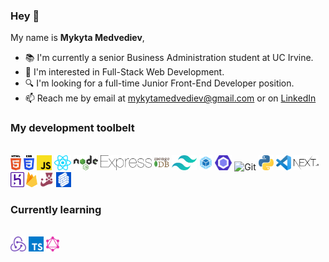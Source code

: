 ### Hey 👋

My name is **Mykyta Medvediev**,

- 📚 I'm currently a senior Business Administration student at UC Irvine.
- 👀 I'm interested in Full-Stack Web Development.
- 🔍 I'm looking for a full-time Junior Front-End Developer position.
- 📫 Reach me by email at mykytamedvediev@gmail.com or on [LinkedIn](https://www.linkedin.com/in/mykyta-medvediev/)

### My development toolbelt
<br><img alt="HTML" title="HTML" src="/images/html-5.svg" height="24">  <img alt="CSS" title="CSS" src="/images/css-3.svg" height="24">  <img alt="Javascript" title="Javascript" src="/images/javascript.svg" height="24">  <img alt="React" title="React" src="/images/react.svg" height="24">  <img alt="NodeJS" title="NodeJs" src="/images/nodejs.svg" height="24">  <img alt="ExpressJS" title="ExpressJS" src="/images/express.svg" height="24">  <img alt="MongoDB" title="MongoDB" src="/images/mongodb-icon.svg" height="24">  <img alt="Tailwind" title="Tailwind" src="/images/tailwindcss-icon.svg" height="24">  <img alt="Webpack" title="Webpack" src="/images/webpack.svg" height="24">  <img alt="ESLint" title="ESLint" src="/images/eslint.svg" height="24">  <img alt="Git" title="Git" src="/images/git-icon" height="24">  <img alt="Python" title="Python" src="/images/python.svg" height="24">  <img alt="VS Code" title="VS Code" src="/images/visual-studio-code.svg" height="24">  <img alt="NextJS" title="NextJS" src="/images/nextjs.svg" height="24">  <img alt="Heroku" title="Heroku" src="/images/heroku-icon.svg" height="24">  <img alt="Firebase" title="Firebase" src="/images/firebase.svg" height="24">  <img alt="Jest" title="Jest" src="/images/jest.svg" height="24">  <img alt="Formik" title="Formik" src="/images/formik.svg" height="24"><br>

### Currently learning
<br><img alt="Redux" title="Redux" src="/images/redux.svg" height="24">  <img alt="Typescript" title="Typescript" src="/images/typescript-icon.svg" height="24">  <img alt="GraphQL" title="GraphQL" src="/images/graphql.svg" height="24"><br>


